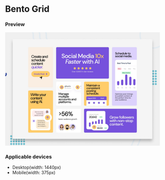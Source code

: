 # Bento Grid 

### Preview
![preview](./preview.jpg)

### Applicable devices
- Desktop(width: 1440px)
- Mobile(width: 375px)